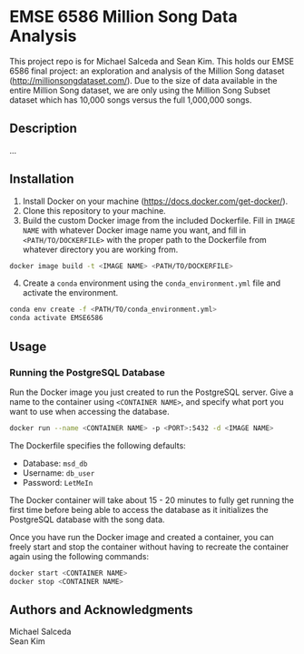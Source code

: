 # EMSE 6586 Million Song Data Analysis

This project repo is for Michael Salceda and Sean Kim. This holds our EMSE 6586 final project: an exploration and analysis of the Million Song dataset (http://millionsongdataset.com/). Due to the size of data available in the entire Million Song dataset, we are only using the Million Song Subset dataset which has 10,000 songs versus the full 1,000,000 songs.

## Description
...

## Installation
1. Install Docker on your machine (https://docs.docker.com/get-docker/).
2. Clone this repository to your machine.
3. Build the custom Docker image from the included Dockerfile. Fill in `IMAGE NAME` with whatever Docker image name you want, and fill in `<PATH/TO/DOCKERFILE>` with the proper path to the Dockerfile from whatever directory you are working from.
```bash
docker image build -t <IMAGE NAME> <PATH/TO/DOCKERFILE>
```
4. Create a `conda` environment using the `conda_environment.yml` file and activate the environment.
```bash
conda env create -f <PATH/TO/conda_environment.yml>
conda activate EMSE6586
````

## Usage
### Running the PostgreSQL Database
Run the Docker image you just created to run the PostgreSQL server. Give a name to the container using `<CONTAINER NAME>`, and specify what port you want to use when accessing the database.
```bash
docker run --name <CONTAINER NAME> -p <PORT>:5432 -d <IMAGE NAME>
```
The Dockerfile specifies the following defaults:
* Database: `msd_db`
* Username: `db_user`
* Password: `LetMeIn`  
 
The Docker container will take about 15 - 20 minutes to fully get running the first time before being able to access the database as it initializes the PostgreSQL database with the song data.

Once you have run the Docker image and created a container, you can freely start and stop the container without having to recreate the container again using the following commands:
```bash
docker start <CONTAINER NAME>
docker stop <CONTAINER NAME>
````

## Authors and Acknowledgments
Michael Salceda  
Sean Kim
